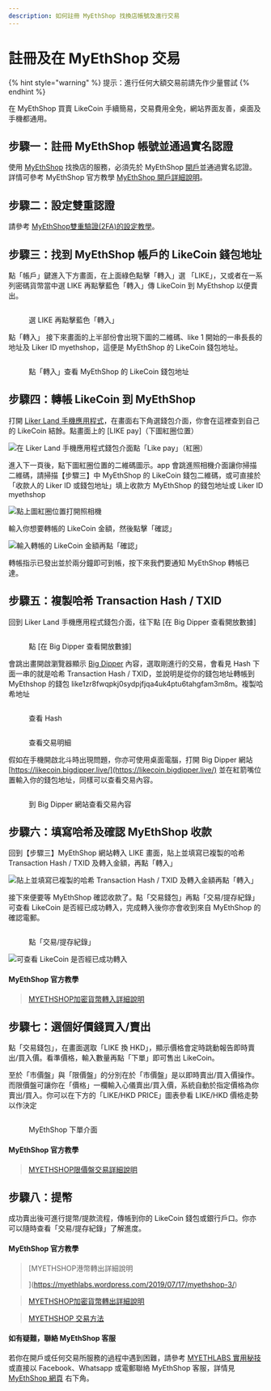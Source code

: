 ```yaml
---
description: 如何註冊 MyEthShop 找換店帳號及進行交易
---
```


# 註冊及在 MyEthShop 交易

{% hint style="warning" %}
提示：進行任何大額交易前請先作少量嘗試
{% endhint %}

在 MyEthShop 買賣 LikeCoin 手續簡易，交易費用全免，網站界面友善，桌面及手機都通用。

## 步驟一：註冊 MyEthShop 帳號並通過實名認證

使用 [MyEthShop](https://www.myethshop.com/) 找換店的服務，必須先於 MyEthShop [開戶](https://www.myethshop.com/register)並通過實名認證。詳情可參考 MyEthShop 官方教學 [MyEthShop 開戶詳細說明](https://myethlabs.wordpress.com/2019/07/12/myethshop%E9%96%8B%E6%88%B6%E8%A9%B3%E7%B4%B0%E8%AA%AA%E6%98%8E/)。

## 步驟二：設定雙重認證

請參考 [MyEthShop雙重驗證(2FA)的設定教學](https://myethlabs.wordpress.com/2019/01/24/myethshop%E9%9B%99%E9%87%8D%E9%A9%97%E8%AD%892fa%E7%9A%84%E8%A8%AD%E5%AE%9A%E6%95%99%E5%AD%B8/)。

## 步驟三：找到 MyEthShop 帳戶的 LikeCoin 錢包地址

點「帳戶」鍵進入下方畫面，在上面綠色點擊「轉入」選 「LIKE」，又或者在一系列密碼貨幣當中選 LIKE 再點擊藍色「轉入」傳 LikeCoin 到 MyEthshop 以便賣出。

<figure><img src="../../.gitbook/assets/myethshop-1.png" alt=""><figcaption><p>選 LIKE 再點擊藍色「轉入」</p></figcaption></figure>

點「轉入」 接下來畫面的上半部份會出現下圖的二維碼、like 1 開始的一串長長的地址及 Liker ID myethshop，這便是 MyEthShop 的 LikeCoin 錢包地址。

<figure><img src="../../.gitbook/assets/myethshop-2.png" alt=""><figcaption><p>點「轉入」查看 MyEthShop 的 LikeCoin 錢包地址</p></figcaption></figure>

## 步驟四：轉帳 LikeCoin 到 MyEthShop

打開 [Liker Land 手機應用程式](https://liker.land/getapp)，在畫面右下角選錢包介面，你會在這裡查到自己的 LikeCoin 結餘。點畫面上的 \[LIKE pay]（下圖紅圈位置）

![在 Liker Land 手機應用程式錢包介面點「Like pay」（紅圈）](../../.gitbook/assets/like-pay-1.png)

進入下一頁後，點下圖紅圈位置的二維碼圖示。app 會跳進照相機介面讓你掃描二維碼，請掃描【步驟三】中 MyEthShop 的 LikeCoin 錢包二維碼，或可直接於「收款人的 Liker ID 或錢包地址」填上收款方 MyEthShop 的錢包地址或 Liker ID myethshop

![點上圖紅圈位置打開照相機](../../.gitbook/assets/bitasset-trade-7.png)

輸入你想要轉帳的 LikeCoin 金額，然後點擊「確認」

![輸入轉帳的 LikeCoin 金額再點「確認」](../../.gitbook/assets/bitasset-trade-8.png)

轉帳指示已發出並於兩分鐘即可到帳，按下來我們要通知 MyEthShop 轉帳已達。

## 步驟五：複製哈希 Transaction Hash / TXID

回到 Liker Land 手機應用程式錢包介面，往下點 \[在 Big Dipper 查看開放數據]

<figure><img src="../../.gitbook/assets/Big Dipper 1.png" alt=""><figcaption><p>點 [在 Big Dipper 查看開放數據]</p></figcaption></figure>

會跳出畫開啟瀏覽器顯示 [Big Dipper](../wallet/block-explorer/big-dipper.md) 內容，選取剛進行的交易，會看見 Hash 下面一串的就是哈希 Transaction Hash / TXID，並說明是從你的錢包地址轉帳到 MyEthshop 的錢包 like1zr8fwqpkj0sydpjfjqa4uk4ptu6tahgfam3m8m。複製哈希地址

<figure><img src="../../.gitbook/assets/myethshop-3.png" alt=""><figcaption><p>查看 Hash</p></figcaption></figure>

<figure><img src="../../.gitbook/assets/myethshop-4.png" alt=""><figcaption><p>查看交易明細</p></figcaption></figure>

假如在手機開啟北斗時出現問題，你亦可使用桌面電腦，打開 Big Dipper 網站 [https://likecoin.bigdipper.live/](https://likecoin.bigdipper.live/) 並在紅箭嘴位置輸入你的錢包地址，同樣可以查看交易內容。

<figure><img src="../../.gitbook/assets/myethshop-5.png" alt=""><figcaption><p>到 Big Dipper 網站查看交易內容</p></figcaption></figure>

## 步驟六：填寫哈希及確認 MyEthShop 收款

回到【步驟三】MyEthShop 網站轉入 LIKE 畫面，貼上並填寫已複製的哈希 Transaction Hash / TXID 及轉入金額，再點「轉入」

![貼上並填寫已複製的哈希 Transaction Hash / TXID 及轉入金額再點「轉入」](../../.gitbook/assets/myethshop-7.png)

接下來便要等 MyEthShop 確認收款了。點「交易錢包」再點「交易/提存紀錄」可查看 LikeCoin 是否經已成功轉入，完成轉入後你亦會收到來自 MyEthShop 的確認電郵。

<figure><img src="../../.gitbook/assets/myethshop-6.png" alt=""><figcaption><p>點「交易/提存紀錄」</p></figcaption></figure>



![可查看 LikeCoin 是否經已成功轉入](../../.gitbook/assets/myethshop-9.png)

#### MyEthShop 官方教學

> [MYETHSHOP加密貨幣轉入詳細說明> ](https://myethlabs.wordpress.com/2019/07/16/myethshop-2/)

## 步驟七：選個好價錢買入/賣出

點「交易錢包」，在畫面選取「LIKE 換 HKD」，顯示價格會定時跳動報告即時賣出/買入價。看準價格，輸入數量再點「下單」即可售出 LikeCoin。

至於「市價盤」與「限價盤」的分別在於「市價盤」是以即時賣出/買入價操作。而限價盤可讓你在「價格」一欄輸入心儀賣出/買入價，系統自動於指定價格為你賣出/買入。你可以在下方的「LIKE/HKD PRICE」圖表參看 LIKE/HKD 價格走勢以作決定

<figure><img src="../../.gitbook/assets/myethshop-8.png" alt=""><figcaption><p>MyEthShop 下單介面</p></figcaption></figure>

#### MyEthShop 官方教學

> [MYETHSHOP限價盤交易詳細說明> ](https://myethlabs.wordpress.com/2019/07/16/myethshop%E9%99%90%E5%83%B9%E7%9B%A4%E4%BA%A4%E6%98%93%E8%A9%B3%E7%B4%B0%E8%AA%AA%E6%98%8E/)

## 步驟八：提幣

成功賣出後可進行提幣/提款流程，傳帳到你的 LikeCoin 錢包或銀行戶口。你亦可以隨時查看「交易/提存紀錄」了解進度。

#### MyEthShop 官方教學

> [MYETHSHOP港幣轉出詳細說明>>> ](https://myethlabs.wordpress.com/2019/07/17/myethshop-3/)

> [MYETHSHOP加密貨幣轉出詳細說明](https://myethlabs.wordpress.com/2019/07/17/myethshop-4/)[> ](https://medium.com/internet-meme/likecoin-chain-myethshop-715afcbfa03f)

> [MYETHSHOP 交易方法> ](https://myethlabs.wordpress.com/2019/07/17/myethshop-%E4%BA%A4%E6%98%93%E6%96%B9%E6%B3%95/)

#### 如有疑難，聯絡 MyEthShop 客服

若你在開戶或任何交易所服務的過程中遇到困難，請參考 [MYETHLABS 實用秘技](https://myethlabs.wordpress.com/category/%E5%AF%A6%E7%94%A8%E7%A7%98%E6%8A%80/) 或直接以 Facebook、Whatsapp 或電郵聯絡 MyEthShop 客服，詳情見 [MyEthShop 網頁](https://www.myethshop.com/) 右下角。
